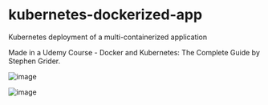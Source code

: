# kubernetes-dockerized-app

Kubernetes deployment of a multi-containerized application

Made in a Udemy Course - Docker and Kubernetes: The Complete Guide by Stephen Grider.

![image](https://github.com/JL-08/kubernetes-dockerized-app/assets/74898969/b2be2ee4-9b58-4de8-b2b1-3c727f568043)

![image](https://github.com/JL-08/kubernetes-dockerized-app/assets/74898969/9316aab7-45df-4224-8855-19d75bdf277c)

